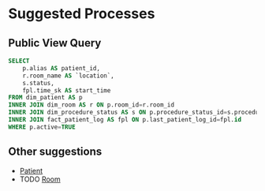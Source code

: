 # Suggested Processes

## Public View Query
```SQL
SELECT 
    p.alias AS patient_id, 
    r.room_name AS `location`, 
    s.status, 
    fpl.time_sk AS start_time 
FROM dim_patient AS p 
INNER JOIN dim_room AS r ON p.room_id=r.room_id 
INNER JOIN dim_procedure_status AS s ON p.procedure_status_id=s.procedure_status_id 
INNER JOIN fact_patient_log AS fpl ON p.last_patient_log_id=fpl.id 
WHERE p.active=TRUE
```

## Other suggestions
* [Patient](patient.md)
* TODO [Room](room.md)